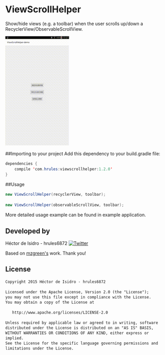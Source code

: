 ViewScrollHelper
=====
Show/hide views (e.g. a toolbar) when the user scrolls up/down a RecyclerView/ObservableScrollView.

![image](demo.gif)

##Importing to your project
Add this dependency to your build.gradle file:
```java
dependencies {
    compile 'com.hrules:viewscrollhelper:1.2.0'
}
```
##Usage
```java
new ViewScrollHelper(recyclerView, toolbar);

new ViewScrollHelper(observableScrollView, toolbar);
```
More detailed usage example can be found in example application.

Developed by
-------
Héctor de Isidro - hrules6872 [![Twitter](http://img.shields.io/badge/contact-@h_rules-blue.svg?style=flat)](http://twitter.com/h_rules)

Based on [mzgreen's](https://github.com/mzgreen/HideOnScrollExample) work. Thank you!

License
-------
    Copyright 2015 Héctor de Isidro - hrules6872

    Licensed under the Apache License, Version 2.0 (the "License");
    you may not use this file except in compliance with the License.
    You may obtain a copy of the License at

       http://www.apache.org/licenses/LICENSE-2.0

    Unless required by applicable law or agreed to in writing, software
    distributed under the License is distributed on an "AS IS" BASIS,
    WITHOUT WARRANTIES OR CONDITIONS OF ANY KIND, either express or implied.
    See the License for the specific language governing permissions and
    limitations under the License.
